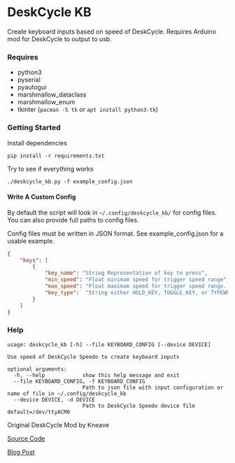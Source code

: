 # DeskCycle KB
Create keyboard inputs based on speed of DeskCycle. Requires Arduino mod for DeskCycle to output to usb.

### Requires
- python3
- pyserial
- pyautogui
- marshmallow_dataclass
- marshmallow_enum
- tkinter (`pacman -S tk` or `apt install python3-tk`)

### Getting Started
Install dependencies

`pip install -r requirements.txt`

Try to see if everything works 

`./deskcycle_kb.py -f example_config.json`

#### Write A Custom Config
By default the script will look in `~/.config/deskcycle_kb/` for config files. 
You can also provide full paths to config files.

Config files must be written in JSON format. See example_config.json for a usable example.
```json
{
    "keys": [
        {
            "key_name": "String Representation of key to press",
            "min_speed": "Float minimum speed for trigger speed range",
            "max_speed": "Float maximum speed for trigger speed range. Default infinity",
            "key_type":  "String either HOLD_KEY, TOGGLE_KEY, or TYPEWRITE_KEY. Default HOLD_KEY"
        }
    ]
}
```

### Help
```
usage: deskcycle_kb [-h] --file KEYBOARD_CONFIG [--device DEVICE]

Use speed of DeskCycle Speedo to create keyboard inputs

optional arguments:
  -h, --help            show this help message and exit
  --file KEYBOARD_CONFIG, -f KEYBOARD_CONFIG
                        Path to json file with input configuration or name of file in ~/.config/deskcycle_kb
  --device DEVICE, -d DEVICE
                        Path to DeskCycle Speedo device file default=/dev/ttyACM0
```

Original DeskCycle Mod by Kneave 

[Source Code](https://github.com/kneave/dcspeedo) 

[Blog Post](https://neave.engineering/2015/04/03/arduino-speedometer-for-the-deskcycle/)
